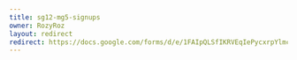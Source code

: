 ```yaml
---
title: sg12-mg5-signups
owner: RozyRoz
layout: redirect
redirect: https://docs.google.com/forms/d/e/1FAIpQLSfIKRVEqIePycxrpYlmc_mcpmSK9DDV7lnf7uNQ-tokZzmkgQ/viewform
---
```

